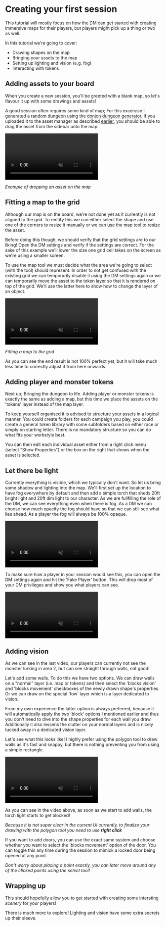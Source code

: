# Creating your first session

This tutorial will mostly focus on how the DM can get started with creating immersive maps for their players, but players might pick up a thing or two as well.

In this tutorial we're going to cover:

-   Drawing shapes on the map
-   Bringing your assets to the map
-   Setting up lighting and vision (e.g. fog)
-   Interacting with tokens

## Adding assets to your board

When you create a new session, you'll be greeted with a blank map, so let's flavour it up with some drawings and assets!

A good session often requires some kind of map; For this excersise I generated a random dungeon using the [donjon dungeon generator](http://donjon.bin.sh/d20/dungeon/index.cgi).
If you uploaded it to the asset manager as described [earlier](/tutorial/out-of-game/asset-manager/), you should be able to drag the asset from the sidebar unto the map.

<video autoplay loop muted style="max-width: 625px;">
   <source src="./first-session/asset-on-map.webm" type="video/webm">
   <source src="./first-session/asset-on-map.mp4" type="video/mp4">
</video>

_Example of dropping an asset on the map_

## Fitting a map to the grid

Although our map is on the board, we're not done yet as it currently is not aligned to the grid. To rectify this we can either select the shape and use one of the corners to resize it manually or we can use the map tool to resize the asset.

Before doing this though, we should verify that the grid settings are to our liking! Open the DM settings and verify if the settings are correct. For the sake of this example we'll lower the size one grid cell takes on the screen as we're using a smaller screen.

To use the map tool we must decide what the area we're going to select (with the tool) should represent. In order to not get confused with the existing grid we can temporarily disable it using the DM settings again or we can temporarily move the asset to the token layer so that it is rendered on top of the grid. We'll use the latter here to show how to change the layer of an object.

<video autoplay loop muted style="max-width: 625px;">
   <source src="./first-session/fit-map.webm" type="video/webm">
   <source src="./first-session/fit-map.mp4" type="video/mp4">
</video>

_Fitting a map to the grid_

As you can see the end result is not 100% perfect yet, but it will take much less time to correctly adjust it from here onwards.

## Adding player and monster tokens

Next up; Bringing the dungeon to life. Adding player or monster tokens is exactly the same as adding a map, but this time we place the assets on the 'tokens' layer instead of the map layer.  

To keep yourself organised it is advised to structure your assets in a logical manner. You could create folders for each campaign you play, you could create a general token library with some subfolders based on either race or simply on starting letter. There is no mandatory structure so you can do what fits your workstyle best.  

You can then edit each individual asset either from a right click menu (select "Show Properties") or the box on the right that shows when the asset is selected.

## Let there be light

Currently everything is visible, which we typically don't want. So let us bring some shadow and lighting into the map. We'll first set up the location to have fog everywhere by default and then add a simple torch that sheds 20ft bright light and 20ft dim light to our character. As we are fullfilling the role of the DM, we can see everything even when there is fog. As a DM we can choose how much opacity the fog should have so that we can still see what lies ahead. As a player the fog will always be 100% opaque.

<video autoplay loop muted style="max-width: 625px;">
   <source src="./first-session/light.webm" type="video/webm">
   <source src="./first-session/light.mp4" type="video/mp4">
</video>

To make sure how a player in your session would see this, you can open the DM settings again and hit the 'Fake Player' button. This will drop most of your DM privileges and show you what players can see.

<video autoplay loop muted style="max-width: 625px;">
   <source src="./first-session/player-view.webm" type="video/webm">
   <source src="./first-session/player-view.mp4" type="video/mp4">
</video>

## Adding vision

As we can see in the last video, our players can currently not see the monster lurking in area 2, but can see straight through walls, not good!

Let's add some walls. To do this we have two options. We can draw walls on a "normal" layer (i.e. map or tokens) and then select the 'blocks vision' and 'blocks movement' checkboxes of the newly drawn shape's properties. Or we can draw on the special 'fow' layer which is a layer dedicated to vision.

From my own experience the latter option is always preferred, because it will automatically apply the two 'block' options I mentioned earlier and thus you don't need to dive into the shape properties for each wall you draw. Additionally it also lessens the clutter on your normal layers and is nicely tucked away in a dedicated vision layer.

Let's see what this looks like! I highly prefer using the polygon tool to draw walls as it's fast and snappy, but there is nothing preventing you from using a simple rectangle.

<video autoplay loop muted style="max-width: 625px;">
   <source src="./first-session/vision.webm" type="video/webm">
   <source src="./first-session/vision.mp4" type="video/mp4">
</video>

As you can see in the video above, as soon as we start to add walls, the torch light starts to get blocked!

_Because it is not super clear in the current UI currently, to finalize your drawing with the polygon tool you need to use **right click**_

If you want to add doors, you can use the exact same system and choose whether you want to select the 'blocks movement' option of the door. You can toggle this any time during the session to mimick a locked door being opened at any point.

_Don't worry about placing a point exactly, you can later move around any of the clicked points using the select tool!_

## Wrapping up

This should hopefully allow you to get started with creating some intersting _scenery_ for your players!

There is much more to explore! Lighting and vision have some extra secrets up their sleeve.
